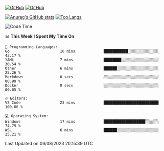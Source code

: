 [![GitHub](https://img.shields.io/github/followers/sharpxk?style=social)](https://github.com/sharpxk) [![GitHub](https://img.shields.io/github/stars/sharpxk?style=social)](https://github.com/sharpxk)

[![Anurag's GitHub stats](https://github-readme-stats-git-masterrstaa-rickstaa.vercel.app/api?username=sharpxk&hide=contribs,prs,issues&show_icons=true&theme=tokyonight)](https://github.com/anuraghazra/github-readme-stats)
[![Top Langs](https://github-readme-stats-git-masterrstaa-rickstaa.vercel.app/api/top-langs/?username=sharpxk&layout=compact&theme=tokyonight)](https://github.com/anuraghazra/github-readme-stats)

<!--START_SECTION:waka-->
![Code Time](http://img.shields.io/badge/Code%20Time-256%20hrs%2030%20mins-blue)

📊 **This Week I Spent My Time On** 

```text
💬 Programming Languages: 
Go                       10 mins             ███████████░░░░░░░░░░░░░░   43.17 % 
YAML                     7 mins              ████████░░░░░░░░░░░░░░░░░   30.54 % 
Other                    6 mins              ██████░░░░░░░░░░░░░░░░░░░   25.26 % 
Markdown                 0 secs              ░░░░░░░░░░░░░░░░░░░░░░░░░   00.99 % 
Docker                   0 secs              ░░░░░░░░░░░░░░░░░░░░░░░░░   00.05 % 

🔥 Editors: 
VS Code                  23 mins             █████████████████████████   100.00 % 

💻 Operating System: 
Windows                  17 mins             ███████████████████░░░░░░   74.79 % 
WSL                      6 mins              ██████░░░░░░░░░░░░░░░░░░░   25.21 % 
```


 Last Updated on 06/08/2023 20:15:39 UTC
<!--END_SECTION:waka-->
